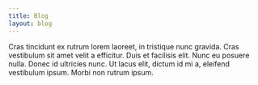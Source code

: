 ```yaml
---
title: Blog
layout: blog
---
```


Cras tincidunt ex rutrum lorem laoreet, in tristique nunc gravida. Cras vestibulum sit amet velit a efficitur. Duis et facilisis elit. Nunc eu posuere nulla. Donec id ultricies nunc. Ut lacus elit, dictum id mi a, eleifend vestibulum ipsum. Morbi non rutrum ipsum.
